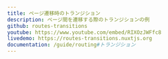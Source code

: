 ```yaml
---
title: ページ遷移時のトランジション
description: ページ間を遷移する際のトランジションの例
github: routes-transitions
youtube: https://www.youtube.com/embed/RIXOzJWFfc8
livedemo: https://routes-transitions.nuxtjs.org
documentation: /guide/routing#トランジション
---
```


<!-- title: Routes transitions -->
<!-- description: Routes transitions example with Nuxt.js -->
